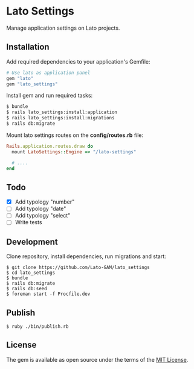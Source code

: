 # Lato Settings
Manage application settings on Lato projects.

## Installation
Add required dependencies to your application's Gemfile:

```ruby
# Use lato as application panel
gem "lato"
gem "lato_settings"
```

Install gem and run required tasks:

```bash
$ bundle
$ rails lato_settings:install:application
$ rails lato_settings:install:migrations
$ rails db:migrate
```

Mount lato settings routes on the **config/routes.rb** file:

```ruby
Rails.application.routes.draw do
  mount LatoSettings::Engine => "/lato-settings"

  # ....
end
```

## Todo

- [x] Add typology "number"
- [ ] Add typology "date"
- [ ] Add typology "select"
- [ ] Write tests

## Development

Clone repository, install dependencies, run migrations and start:

```shell
$ git clone https://github.com/Lato-GAM/lato_settings
$ cd lato_settings
$ bundle
$ rails db:migrate
$ rails db:seed
$ foreman start -f Procfile.dev
```

## Publish

```shell
$ ruby ./bin/publish.rb
```

## License
The gem is available as open source under the terms of the [MIT License](https://opensource.org/licenses/MIT).

